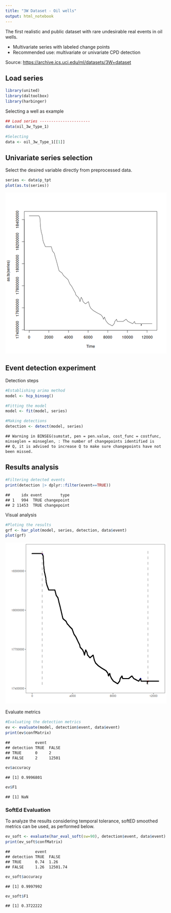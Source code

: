 ```yaml
---
title: "3W Dataset - Oil wells"
output: html_notebook
---
```

The first realistic and public dataset with rare undesirable real events in oil wells.

* Multivariate series with labeled change points
* Recommended use: multivariate or univariate CPD detection

Source: https://archive.ics.uci.edu/ml/datasets/3W+dataset


## Load series

``` r
library(united)
library(daltoolbox)
library(harbinger)
```

Selecting a well as example


``` r
## Load series ----------------------
data(oil_3w_Type_1)
```



``` r
#Selecting
data <- oil_3w_Type_1[[1]]
```


## Univariate series selection
Select the desired variable directly from preprocessed data.


``` r
series <- data$p_tpt
plot(as.ts(series))
```

![plot of chunk unnamed-chunk-4](fig/3w_samples/unnamed-chunk-4-1.png)

## Event detection experiment


Detection steps

``` r
#Establishing arima method
model <- hcp_binseg()
```



``` r
#Fitting the model
model <- fit(model, series)
```



``` r
#Making detections
detection <- detect(model, series)
```

```
## Warning in BINSEG(sumstat, pen = pen.value, cost_func = costfunc, minseglen = minseglen, : The number of changepoints identified is
## Q, it is advised to increase Q to make sure changepoints have not been missed.
```


## Results analysis



``` r
#Filtering detected events
print(detection |> dplyr::filter(event==TRUE))
```

```
##     idx event        type
## 1   994  TRUE changepoint
## 2 11453  TRUE changepoint
```

Visual analysis

``` r
#Ploting the results
grf <- har_plot(model, series, detection, data$event)
plot(grf)
```

![plot of chunk unnamed-chunk-9](fig/3w_samples/unnamed-chunk-9-1.png)

Evaluate metrics

``` r
#Evaluating the detection metrics
ev <- evaluate(model, detection$event, data$event)
print(ev$confMatrix)
```

```
##           event      
## detection TRUE  FALSE
## TRUE      0     2    
## FALSE     2     12501
```


``` r
ev$accuracy
```

```
## [1] 0.9996801
```

``` r
ev$F1
```

```
## [1] NaN
```

### SoftEd Evaluation
To analyze the results considering temporal tolerance, softED smoothed metrics can be used, as performed below.


``` r
ev_soft <- evaluate(har_eval_soft(sw=90), detection$event, data$event)
print(ev_soft$confMatrix)
```

```
##           event         
## detection TRUE  FALSE   
## TRUE      0.74  1.26    
## FALSE     1.26  12501.74
```


``` r
ev_soft$accuracy
```

```
## [1] 0.9997992
```

``` r
ev_soft$F1
```

```
## [1] 0.3722222
```
